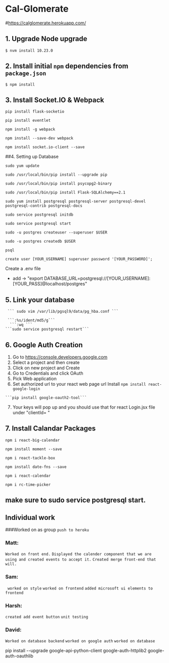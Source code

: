 # Cal-Glomerate

#https://calglomerate.herokuapp.com/

## 1. Upgrade Node upgrade

```$ nvm install 10.23.0```

## 2. Install initial `npm` dependencies from `package.json`

```$ npm install```
## 3. Install Socket.IO & Webpack

  ```pip install flask-socketio```
  
  ```pip install eventlet```
  
  ```npm install -g webpack```
  
   ```npm install --save-dev webpack```
  
   ```npm install socket.io-client --save```

##4. Setting up Database

   ```sudo yum update```
   
  ```sudo /usr/local/bin/pip install --upgrade pip```
  
  ```sudo /usr/local/bin/pip install psycopg2-binary```
  
  ```sudo /usr/local/bin/pip install Flask-SQLAlchemy==2.1```
  
  ```sudo yum install postgresql postgresql-server postgresql-devel postgresql-contrib postgresql-docs```
  
  ```sudo service postgresql initdb```
   
   ```sudo service postgresql start```
   
   ```sudo -u postgres createuser --superuser $USER```
   
   ```sudo -u postgres createdb $USER```
   
   ```psql```
   
   ```create user [YOUR_USERNAME] superuser password '[YOUR_PASSWORD]';```
   
   Create a .env file
   -  add -> "export DATABASE_URL=postgresql://[YOUR_USERNAME]:[YOUR_PASS]@localhost/postgres"
## 5. Link your database
     ``` sudo vim /var/lib/pgsql9/data/pg_hba.conf ```
     
     ```:%s/ident/md5/g```
      ```:wq ``` 
    ```sudo service postgresql restart```
## 6. Google Auth Creation
   1) Go to https://console.developers.google.com
   2) Select a project and then create 
   3) Click on new project and Create
   4) Go to Credentials and click OAuth 
   5) Pick Web application 
   6) Set authorized url to your react web page url 
    Install `` npm install react-google-login `` 
    
    ```pip install google-oauth2-tool```
   7) Your keys will pop up and you should use that for react Login.jsx file under "clientId= " 
## 7. Install Calandar Packages
  
```npm i react-big-calendar```

```npm install moment --save```

```npm i react-tackle-box```

```npm install date-fns --save```

```npm i react-calendar```

```npm i rc-time-picker```





##  make sure to sudo service postgresql start.

## Individual work
###Worked on as group
```push to heroku```
### Matt: 
```Worked on front end.``` 
```Displayed the calender component that we are using and created events to accept it.```
```Created merge front-end that will. ```

### Sam:
``` worked on style```
```worked on frontend```
```added microsoft ui elements to frontend```

### Harsh:
```created add event button```
```unit testing```

### David: 
```Worked on database backend```
```worked on google auth```
```worked on database```

pip install --upgrade google-api-python-client google-auth-httplib2 google-auth-oauthlib

